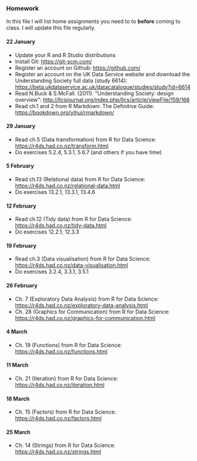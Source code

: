 ### Homework

In this file I will list home assignments you need to to **before** coming to class. I will update this file regularly.

#### 22 January

- Update your R and R Studio distributions
- Install Git: https://git-scm.com/
- Register an account on Github: https://github.com/
- Register an account on the UK Data Service website and download the Understanding Society full data (study 6614): https://beta.ukdataservice.ac.uk/datacatalogue/studies/study?id=6614
- Read N.Buck \& S.McFall. (2011). "Understanding Society: design overview": http://llcsjournal.org/index.php/llcs/article/viewFile/159/168
- Read ch.1 and 2 from R Markdown: The Definitive Guide: https://bookdown.org/yihui/rmarkdown/

#### 29 January

- Read ch.5 (Data transformation) from R for Data Science: https://r4ds.had.co.nz/transform.html
- Do exercises 5.2.4, 5.3.1, 5.6.7 (and others if you have time)

#### 5 February

- Read ch.13 (Relational data) from R for Data Science: https://r4ds.had.co.nz/relational-data.html
- Do exercises 13.2.1, 13.3.1, 13.4.6

#### 12 February

- Read ch.12 (Tidy data) from R for Data Science: https://r4ds.had.co.nz/tidy-data.html
- Do exercises 12.2.1, 12.3.3

#### 19 February

- Read ch.3 (Data visualisation) from R for Data Science: https://r4ds.had.co.nz/data-visualisation.html
- Do exercises 3.2.4, 3.3.1, 3.5.1

#### 26 February

- Ch. 7 (Exploratory Data Analysis) from R for Data Science: https://r4ds.had.co.nz/exploratory-data-analysis.html
- Ch. 28 (Graphics for Communication) from R for Data Science: https://r4ds.had.co.nz/graphics-for-communication.html

#### 4 March

- Ch. 19 (Functions) from R for Data Science: https://r4ds.had.co.nz/functions.html

#### 11 March

- Ch. 21 (Iteration) from R for Data Science: https://r4ds.had.co.nz/iteration.html

#### 18 March

- Ch. 15 (Factors) from R for Data Science: https://r4ds.had.co.nz/factors.html

#### 25 March

- Ch. 14 (Strings) from R for Data Science: https://r4ds.had.co.nz/strings.html






